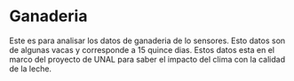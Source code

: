# Ganaderia
Este es para analisar los datos de ganaderia de lo sensores. Esto datos son de algunas vacas y corresponde a 15 quince dias. Estos datos esta en el marco del proyecto de UNAL para saber el impacto del clima con la calidad de la leche.
